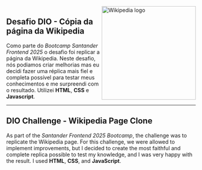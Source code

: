 <img align="right" width="250px" src="https://pngimg.com/uploads/wikipedia/wikipedia_PNG4.png" alt="Wikipedia logo" >

## **Desafio DIO - Cópia da página da Wikipedia**

Como parte do <i>Bootcamp Santander Frontend 2025</i> o desafio foi replicar a página da Wikipedia. Neste desafio, nós podiamos criar melhorias mas
eu decidi fazer uma réplica mais fiel e completa possível para testar meus conhecimentos e me surpreendi com o resultado. Utilizei **HTML**, **CSS** e **Javascript**. <hr>

## **DIO Challenge - Wikipedia Page Clone**

As part of the <i>Santander Frontend 2025 Bootcamp</i>, the challenge was to replicate the Wikipedia page. For this challenge, we were allowed to implement improvements,
but I decided to create the most faithful and complete replica possible to test my knowledge, and I was very happy with the result. I used **HTML**, **CSS**, and **JavaScript**.



